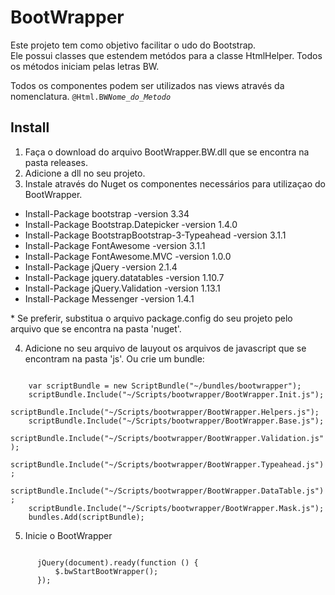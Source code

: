 # BootWrapper

Este projeto tem como objetivo facilitar o udo do Bootstrap.<br/>
Ele possui classes que estendem metódos para a classe HtmlHelper. Todos os métodos iniciam pelas letras BW.<br/>

Todos os componentes podem ser utilizados nas views através da nomenclatura.
<code>@Html.BW<i>Nome_do_Metodo</i></code>

## Install

1. Faça o download do arquivo BootWrapper.BW.dll que se encontra na pasta releases.
2. Adicione a dll no seu projeto.
3. Instale através do Nuget os componentes necessários para utilizaçao do BootWrapper.

* Install-Package bootstrap -version 3.34
* Install-Package Bootstrap.Datepicker -version 1.4.0
* Install-Package BootstrapBootstrap-3-Typeahead -version 3.1.1
* Install-Package FontAwesome -version 3.1.1
* Install-Package FontAwesome.MVC -version 1.0.0
* Install-Package jQuery -version 2.1.4
* Install-Package jquery.datatables -version 1.10.7
* Install-Package jQuery.Validation -version 1.13.1
* Install-Package Messenger -version 1.4.1

\* Se preferir, substitua o arquivo package.config do seu projeto pelo arquivo que se encontra na pasta 'nuget'.

4. Adicione no seu arquivo de lauyout os arquivos de javascript que se encontram na pasta 'js'. Ou crie um bundle:
<code>
    var scriptBundle = new ScriptBundle("~/bundles/bootwrapper");
    scriptBundle.Include("~/Scripts/bootwrapper/BootWrapper.Init.js");
    scriptBundle.Include("~/Scripts/bootwrapper/BootWrapper.Helpers.js");
    scriptBundle.Include("~/Scripts/bootwrapper/BootWrapper.Base.js");
    scriptBundle.Include("~/Scripts/bootwrapper/BootWrapper.Validation.js");
    scriptBundle.Include("~/Scripts/bootwrapper/BootWrapper.Typeahead.js");
    scriptBundle.Include("~/Scripts/bootwrapper/BootWrapper.DataTable.js");            
    scriptBundle.Include("~/Scripts/bootwrapper/BootWrapper.Mask.js");
    bundles.Add(scriptBundle);
</code>
<p />

5. Inicie o BootWrapper

<code>
      jQuery(document).ready(function () {
          $.bwStartBootWrapper();
      });
</code>
